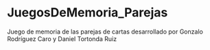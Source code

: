 # JuegosDeMemoria_Parejas
 Juego de memoria de las parejas de cartas desarrollado por Gonzalo Rodríguez  Caro y Daniel Tortonda Ruiz
